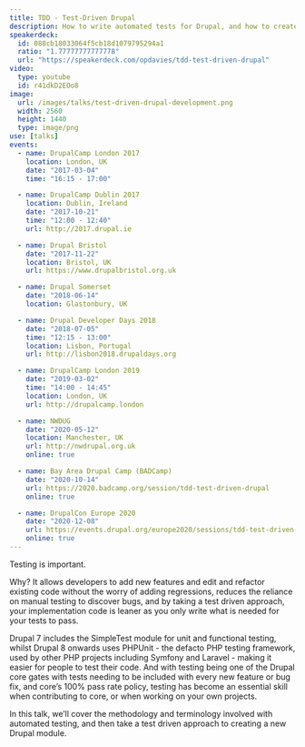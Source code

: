 ```yaml
---
title: TDD - Test-Driven Drupal
description: How to write automated tests for Drupal, and how to create a new Drupal module using test driven development.
speakerdeck:
  id: 088cb18033064f5cb18d1079795294a1
  ratio: "1.77777777777778"
  url: "https://speakerdeck.com/opdavies/tdd-test-driven-drupal"
video:
  type: youtube
  id: r41dkD2EOo8
image:
  url: /images/talks/test-driven-drupal-development.png
  width: 2560
  height: 1440
  type: image/png
use: [talks]
events:
  - name: DrupalCamp London 2017
    location: London, UK
    date: "2017-03-04"
    time: "16:15 - 17:00"

  - name: DrupalCamp Dublin 2017
    location: Dublin, Ireland
    date: "2017-10-21"
    time: "12:00 - 12:40"
    url: http://2017.drupal.ie

  - name: Drupal Bristol
    date: "2017-11-22"
    location: Bristol, UK
    url: https://www.drupalbristol.org.uk

  - name: Drupal Somerset
    date: "2018-06-14"
    location: Glastonbury, UK

  - name: Drupal Developer Days 2018
    date: "2018-07-05"
    time: "12:15 - 13:00"
    location: Lisbon, Portugal
    url: http://lisbon2018.drupaldays.org

  - name: DrupalCamp London 2019
    date: "2019-03-02"
    time: "14:00 - 14:45"
    location: London, UK
    url: http://drupalcamp.london

  - name: NWDUG
    date: "2020-05-12"
    location: Manchester, UK
    url: http://nwdrupal.org.uk
    online: true

  - name: Bay Area Drupal Camp (BADCamp)
    date: "2020-10-14"
    url: https://2020.badcamp.org/session/tdd-test-driven-drupal
    online: true

  - name: DrupalCon Europe 2020
    date: "2020-12-08"
    url: https://events.drupal.org/europe2020/sessions/tdd-test-driven-drupal
    online: true
---
```


Testing is important.

Why? It allows developers to add new features and edit and refactor existing code without the worry of adding regressions, reduces the reliance on manual testing to discover bugs, and by taking a test driven approach, your implementation code is leaner as you only write what is needed for your tests to pass.

Drupal 7 includes the SimpleTest module for unit and functional testing, whilst Drupal 8 onwards uses PHPUnit - the defacto PHP testing framework, used by other PHP projects including Symfony and Laravel - making it easier for people to test their code. And with testing being one of the Drupal core gates with tests needing to be included with every new feature or bug fix, and core’s 100% pass rate policy, testing has become an essential skill when contributing to core, or when working on your own projects.

In this talk, we’ll cover the methodology and terminology involved with automated testing, and then take a test driven approach to creating a new Drupal module.
